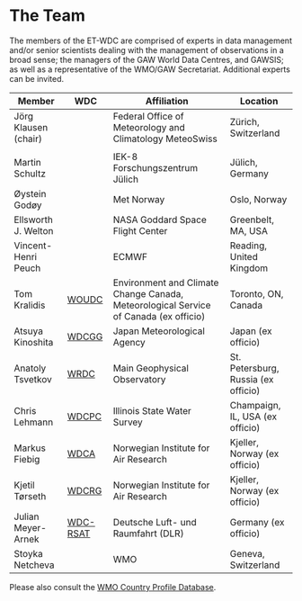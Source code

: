 # The Team
<script src="https://embed.github.com/view/geojson/wmo-cop/et-wdc/gh-pages/members.geojson?width=600&height=400"> </script>

The members of the ET-WDC are comprised of experts in data management and/or
senior scientists dealing with the management of observations in a broad
sense; the managers of the GAW World Data Centres, and GAWSIS; as well as a
representative of the WMO/GAW Secretariat. Additional experts can be invited.


Member | WDC | Affiliation | Location
------ | --- | ----------- | --------
Jörg Klausen (chair) | | Federal Office of Meteorology and Climatology MeteoSwiss  | Zürich, Switzerland
|||
Martin Schultz | | IEK-8 Forschungszentrum Jülich |Jülich, Germany
Øystein Godøy | | Met Norway | Oslo, Norway
Ellsworth J. Welton | | NASA Goddard Space Flight Center | Greenbelt, MA, USA
Vincent-Henri Peuch | | ECMWF | Reading, United Kingdom
Tom Kralidis | [WOUDC](https://woudc.org) | Environment and Climate Change Canada, Meteorological Service of Canada (ex officio) | Toronto, ON, Canada
Atsuya Kinoshita | [WDCGG](https://gaw.kishou.go.jp/) | Japan Meteorological Agency | Japan (ex officio)
Anatoly Tsvetkov | [WRDC](http://wrdc.mgo.rssi.ru/) | Main Geophysical Observatory | St. Petersburg, Russia  (ex officio)
Chris Lehmann| [WDCPC](http://wdcpc.org/) | Illinois State Water Survey | Champaign, IL, USA (ex officio)
Markus Fiebig | [WDCA](http://www.gaw-wdca.org) | Norwegian Institute for Air Research | Kjeller, Norway (ex officio)
Kjetil Tørseth | [WDCRG](http://www.gaw-wdcrg.org) | Norwegian Institute for Air Research | Kjeller, Norway (ex officio)
Julian Meyer-Arnek | [WDC-RSAT](http://wdc.dlr.de) | Deutsche Luft- und Raumfahrt (DLR)| Germany (ex officio)
Stoyka Netcheva | | WMO | Geneva, Switzerland

Please also consult the [WMO Country Profile Database](https://www.wmo.int/cpdb/workgroups/view/crm_ET-WDC).
